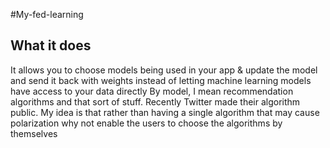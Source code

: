 #My-fed-learning
## What it does
It allows you to choose models being used in your app & update the model  and send it back with weights instead of letting machine learning models have access to your data directly
By model, I mean recommendation algorithms and that sort of stuff.
Recently Twitter made their algorithm public.
My idea is that rather than having a single algorithm that may cause polarization why not enable the users
to choose the algorithms by themselves
